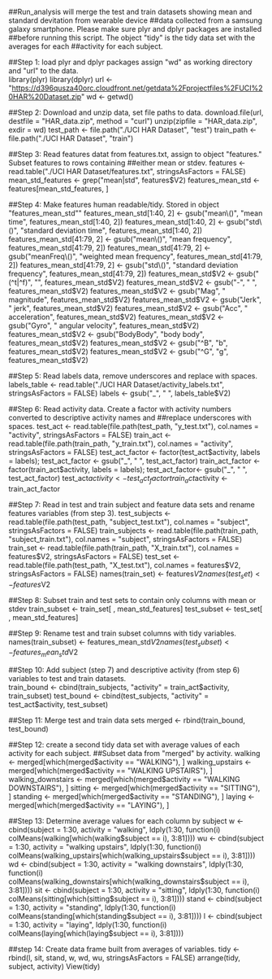 ##Run_analysis will merge the test and train datasets showing mean and standard devitation from wearable device 
##data collected from a samsung galaxy smartphone. Please make sure plyr and dplyr packages are installed 
##before running this script. The object "tidy" is the tidy data set with the averages for each 
##activity for each subject.

##Step 1: load plyr and dplyr packages assign "wd" as working directory and "url" to the data.  
library(plyr)
library(dplyr)
url <- "https://d396qusza40orc.cloudfront.net/getdata%2Fprojectfiles%2FUCI%20HAR%20Dataset.zip"
wd <- getwd()

##Step 2: Download and unzip data, set file paths to data. 
download.file(url, destfile = "HAR_data.zip", method = "curl")
unzip(zipfile = "HAR_data.zip", exdir = wd)
test_path <- file.path("./UCI HAR Dataset", "test")
train_path <- file.path("./UCI HAR Dataset", "train")

##Step 3: Read features datat from features.txt, assign to object "features." Subset features to rows containing ##either mean or stdev. 
features <- read.table("./UCI HAR Dataset/features.txt", stringsAsFactors = FALSE)
mean_std_features <- grep("mean|std", features$V2) 
features_mean_std <- features[mean_std_features, ]

##Step 4: Make features human readable/tidy. Stored in object "features_mean_std""
features_mean_std[1:40, 2] <- gsub("mean\\()", "mean time", features_mean_std[1:40, 2])
features_mean_std[1:40, 2] <- gsub("std\\()", "standard deviation time", features_mean_std[1:40, 2])
features_mean_std[41:79, 2] <- gsub("mean\\()", "mean frequency", features_mean_std[41:79, 2])
features_mean_std[41:79, 2] <- gsub("meanFreq\\()", "weighted mean frequency", features_mean_std[41:79, 2])
features_mean_std[41:79, 2] <- gsub("std\\()", "standard deviation frequency", features_mean_std[41:79, 2])
features_mean_std$V2 <- gsub("(^t|^f)", "", features_mean_std$V2)
features_mean_std$V2 <- gsub("-", " ", features_mean_std$V2)
features_mean_std$V2 <- gsub("Mag", " magnitude", features_mean_std$V2)
features_mean_std$V2 <- gsub("Jerk", " jerk", features_mean_std$V2)
features_mean_std$V2 <- gsub("Acc", " acceleration", features_mean_std$V2)
features_mean_std$V2 <- gsub("Gyro", " angular velocity", features_mean_std$V2)
features_mean_std$V2 <- gsub("BodyBody", "body body", features_mean_std$V2)
features_mean_std$V2 <- gsub("^B", "b", features_mean_std$V2)
features_mean_std$V2 <- gsub("^G", "g", features_mean_std$V2)

##Step 5: Read labels data, remove underscores and replace with spaces.
labels_table <- read.table("./UCI HAR Dataset/activity_labels.txt", stringsAsFactors = FALSE)
labels <- gsub("_", " ", labels_table$V2)

##Step 6: Read activity data. Create a factor with activity numbers converted to descriptive activity names and ##replace underscores with spaces.
test_act <- read.table(file.path(test_path, "y_test.txt"), col.names = "activity", stringsAsFactors = FALSE)
train_act <- read.table(file.path(train_path, "y_train.txt"), col.names = "activity", stringsAsFactors = FALSE)
test_act_factor <- factor(test_act$activity, labels = labels); test_act_factor <- gsub("_", " ", test_act_factor)
train_act_factor <- factor(train_act$activity, labels = labels); test_act_factor<- gsub("_", " ", test_act_factor)
test_act$activity <- test_act_factor
train_act$activity <- train_act_factor

##Step 7: Read in test and train subject and feature data sets and rename features variables (from step 3). 
test_subjects <- read.table(file.path(test_path, "subject_test.txt"), col.names = "subject", stringsAsFactors = FALSE)
train_subjects <- read.table(file.path(train_path, "subject_train.txt"), col.names = "subject", stringsAsFactors = FALSE)
train_set <- read.table(file.path(train_path, "X_train.txt"), col.names = features$V2, stringsAsFactors = FALSE)
test_set <- read.table(file.path(test_path, "X_test.txt"), col.names = features$V2, stringsAsFactors = FALSE)
names(train_set) <- features$V2
names(test_set) <- features$V2

##Step 8: Subset train and test sets to contain only columns with mean or stdev
train_subset <- train_set[ , mean_std_features]
test_subset <- test_set[ , mean_std_features]

##Step 9: Rename test and train subset columns with tidy variables. 
names(train_subset) <- features_mean_std$V2
names(test_subset) <- features_mean_std$V2

##Step 10: Add subject (step 7) and descriptive activity (from step 6) variables to test and train datasets.   
train_bound <- cbind(train_subjects, "activity" = train_act$activity, train_subset)
test_bound <- cbind(test_subjects, "activity" = test_act$activity, test_subset)

##Step 11: Merge test and train data sets
merged <- rbind(train_bound, test_bound)  

##Step 12: create a second tidy data set with average values of each activity for each subject. 
##Subset data from "merged" by activity.
walking <- merged[which(merged$activity == "WALKING"), ]
walking_upstairs <- merged[which(merged$activity == "WALKING UPSTAIRS"), ]
walking_downstairs <- merged[which(merged$activity == "WALKING DOWNSTAIRS"), ]
sitting <- merged[which(merged$activity == "SITTING"), ]
standing <- merged[which(merged$activity == "STANDING"), ]
laying <- merged[which(merged$activity == "LAYING"), ]

##Step 13: Determine average values for each column by subject
w <- cbind(subject = 1:30, activity = "walking", 
           ldply(1:30, function(i) colMeans(walking[which(walking$subject == i), 3:81])))
wu <- cbind(subject = 1:30, activity = "walking upstairs", 
           ldply(1:30, function(i) colMeans(walking_upstairs[which(walking_upstairs$subject == i), 3:81])))
wd <- cbind(subject = 1:30, activity = "walking downstairs", 
           ldply(1:30, function(i) colMeans(walking_downstairs[which(walking_downstairs$subject == i), 3:81])))
sit <- cbind(subject = 1:30, activity = "sitting", 
           ldply(1:30, function(i) colMeans(sitting[which(sitting$subject == i), 3:81])))
stand <- cbind(subject = 1:30, activity = "standing", 
           ldply(1:30, function(i) colMeans(standing[which(standing$subject == i), 3:81])))
l <- cbind(subject = 1:30, activity = "laying", 
           ldply(1:30, function(i) colMeans(laying[which(laying$subject == i), 3:81])))

##step 14: Create data frame built from averages of variables. 
tidy <- rbind(l, sit, stand, w, wd, wu, stringsAsFactors = FALSE)
arrange(tidy, subject, activity)
View(tidy)

